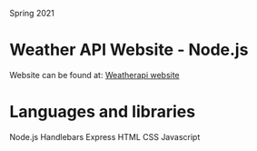 Spring 2021
# Weather API Website - Node.js

Website can be found at:
[Weatherapi website](https://sww-weather-app.herokuapp.com/)

# Languages and libraries
Node.js
Handlebars
Express
HTML
CSS
Javascript


